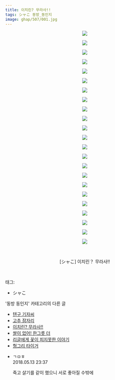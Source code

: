 ```yaml
---
title: 이치린? 무라사!!
tags: シャこ 동방_동인지
image: ghap/507/001.jpg
---
```

<div class="article">
<p style="text-align: center; clear: none; float: none;"><img src="{{ site.nasurl }}/ghap/507/001.jpg"/></p>
<p style="text-align: center; clear: none; float: none;"><img src="{{ site.nasurl }}/ghap/507/002.jpg"/></p>
<p style="text-align: center; clear: none; float: none;"><img src="{{ site.nasurl }}/ghap/507/003.jpg"/></p>
<p style="text-align: center; clear: none; float: none;"><img src="{{ site.nasurl }}/ghap/507/004.jpg"/></p>
<p style="text-align: center; clear: none; float: none;"><img src="{{ site.nasurl }}/ghap/507/005.jpg"/></p>
<p style="text-align: center; clear: none; float: none;"><img src="{{ site.nasurl }}/ghap/507/006.jpg"/></p>
<p style="text-align: center; clear: none; float: none;"><img src="{{ site.nasurl }}/ghap/507/007.jpg"/></p>
<p style="text-align: center; clear: none; float: none;"><img src="{{ site.nasurl }}/ghap/507/008.jpg"/></p>
<p style="text-align: center; clear: none; float: none;"><img src="{{ site.nasurl }}/ghap/507/009.jpg"/></p>
<p style="text-align: center; clear: none; float: none;"><img src="{{ site.nasurl }}/ghap/507/010.jpg"/></p>
<p style="text-align: center; clear: none; float: none;"><img src="{{ site.nasurl }}/ghap/507/011.jpg"/></p>
<p style="text-align: center; clear: none; float: none;"><img src="{{ site.nasurl }}/ghap/507/012.jpg"/></p>
<p style="text-align: center; clear: none; float: none;"><img src="{{ site.nasurl }}/ghap/507/013.jpg"/></p>
<p style="text-align: center; clear: none; float: none;"><img src="{{ site.nasurl }}/ghap/507/014.jpg"/></p>
<p style="text-align: center; clear: none; float: none;"><img src="{{ site.nasurl }}/ghap/507/015.jpg"/></p>
<p style="text-align: center; clear: none; float: none;"><img src="{{ site.nasurl }}/ghap/507/016.jpg"/></p>
<p style="text-align: center; clear: none; float: none;"><img src="{{ site.nasurl }}/ghap/507/017.jpg"/></p>
<p style="text-align: center; clear: none; float: none;"><img src="{{ site.nasurl }}/ghap/507/018.jpg"/></p>
<p style="text-align: center; clear: none; float: none;"><img src="{{ site.nasurl }}/ghap/507/019.jpg"/></p>
<p style="text-align: center; clear: none; float: none;"><img src="{{ site.nasurl }}/ghap/507/020.jpg"/></p>
<p style="text-align: center; clear: none; float: none;"><img src="{{ site.nasurl }}/ghap/507/021.jpg"/></p>
<p style="text-align: center; clear: none; float: none;"><img src="{{ site.nasurl }}/ghap/507/022.jpg"/></p>
<p style="text-align: center; clear: none; float: none;"><img src="{{ site.nasurl }}/ghap/507/023.jpg"/></p>
<p style="text-align: center; clear: none; float: none;"><br/></p>
<p style="text-align: center; clear: none; float: none;">[シャこ] 이치린？ 무라사!!</p>
<p><br/></p>
</div><div class="tagTrail">
<p>태그: </p>
<ul>
<li>シャこ</li>
</ul>
</div><div class="another">
<p>'동방 동인지' 카테고리의 다른 글</p>
<ul>
<li><a href="/2016-06-23-ghap_509">텐구 기자씨</a></li>
<li><a href="/2016-06-23-ghap_508">고추 잠자리</a></li>
<li><a href="/2016-06-23-ghap_507">이치린? 무라사!!</a></li>
<li><a href="/2016-06-23-ghap_506">쌀이 없어! 한그릇 더</a></li>
<li><a href="/2016-06-22-ghap_505">리글에게 꽃이 피지못한 이야기</a></li>
<li><a href="/2016-06-22-ghap_504">헝그리 타이거</a></li>
</ul>
</div><div class="cb_module cb_fluid">
<div class="cb_wrt cb_profile">
<div class="comment">
<ul>
<li class="cb_thumb_off" id="comment15255236">
<div class="cb_comment_area">
<div class="cb_info_area">
<div class="cb_section">
<span class="cb_nick_name">ㄱㅁㅎ</span>
</div>
<div class="cb_section">
<span class="cb_date">2018.05.13 23:37 </span>
</div>
</div>
<div class="cb_dsc_comment">
<p class="cb_dsc">
											죽고 살기를 같이 했으니 서로 좋아질 수밖에
										</p>
</div>
</div></li>
</ul>
</div>
</div><!-- commentList close -->
</div>